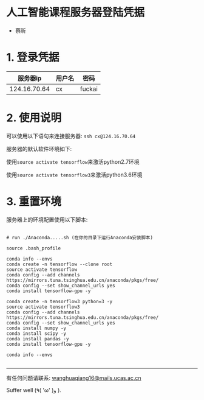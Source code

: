 
<!-- # useradd -d /home/zw -m zw -->
<!-- # passwd zw -->
<!-- # zyx -->

人工智能课程服务器登陆凭据
======================

* 蔡昕


# 1. 登录凭据

服务器ip|用户名|密码
-|-|-
124.16.70.64|cx|fuckai

# 2. 使用说明

可以使用以下语句来连接服务器: `ssh cx@124.16.70.64`

服务器的默认软件环境如下:

使用`source activate tensorflow`来激活python2.7环境

使用`source activate tensorflow3`来激活python3.6环境

# 3. 重置环境

服务器上的环境配置使用以下脚本:

```shell

# run ./Anaconda.....sh (在你的目录下运行Anaconda安装脚本)

source .bash_profile

conda info --envs
conda create -n tensorflow --clone root
source activate tensorflow
conda config --add channels https://mirrors.tuna.tsinghua.edu.cn/anaconda/pkgs/free/
conda config --set show_channel_urls yes
conda install tensorflow-gpu -y

conda create -n tensorflow3 python=3 -y
source activate tensorflow3
conda config --add channels https://mirrors.tuna.tsinghua.edu.cn/anaconda/pkgs/free/
conda config --set show_channel_urls yes
conda install numpy -y
conda install scipy -y
conda install pandas -y
conda install tensorflow-gpu -y

conda info --envs


```

---

有任何问题请联系: wanghuaqiang16@mails.ucas.ac.cn

Suffer well (٩( 'ω' )و ).